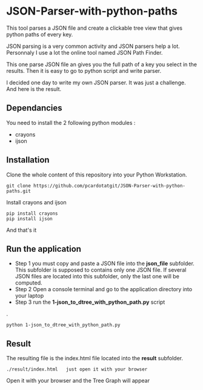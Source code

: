 # JSON-Parser-with-python-paths

This tool parses a JSON file and create a clickable tree view that gives python paths of every key.

JSON parsing is a very common activity and JSON parsers help a lot. Personnaly I use a lot the online tool named JSON Path Finder.

This one parse JSON file an gives you the full path of a key you select in the results.  Then it is easy to go to python script and write parser.

I decided one day to write my own JSON parser. It was just a challenge.  And here is the result.


## Dependancies

You need to install the 2 following python modules :

- crayons
- ijson

## Installation

Clone the whole content of this repository into your Python Workstation.

    git clone https://github.com/pcardotatgit/JSON-Parser-with-python-paths.git

Install crayons and ijson 

    pip install crayons
    pip install ijson

And that's it

## Run the application


- Step 1 you must copy and paste a JSON file into the  **json_file** subfolder. This subfolder is supposed to contains only one JSON file. If several JSON files are located into this subfolder, only the last one will be computed.
- Step 2 Open a console terminal and go to the application directory into your laptop
- Step 3 run the **1-json_to_dtree_with_python_path.py** script

.

    python 1-json_to_dtree_with_python_path.py

## Result

The resulting file is the index.html file located into the **result** subfolder.

    ./result/index.html   just open it with your browser

Open it with your browser and the Tree Graph will appear 

